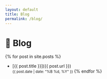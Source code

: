```yaml
---
layout: default
title: Blog
permalink: /blog/
---
```


# 📝 Blog

{% for post in site.posts %}
- [{{ post.title }}]({{ post.url }})  
  <small>{{ post.date | date: "%B %d, %Y" }}</small>
{% endfor %}

